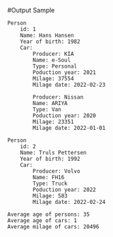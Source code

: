 #Output Sample

    Person
        id: 1
        Name: Hans Hansen
        Year of birth: 1982
        Car:
            Producer: KIA
            Name: e-Soul
            Type: Personal
            Poduction year: 2021
            Milage: 37554
            Milage date: 2022-02-23

            Producer: Nissan
            Name: ARIYA
            Type: Van
            Poduction year: 2020
            Milage: 23351
            Milage date: 2022-01-01
    
    Person
        id: 2
        Name: Truls Pettersen
        Year of birth: 1992
        Car:
            Producer: Volvo
            Name: FH16
            Type: Truck
            Poduction year: 2022
            Milage: 583
            Milage date: 2022-02-24
    
    Average age of persons: 35
    Average age of cars: 1
    Average milage of cars: 20496
